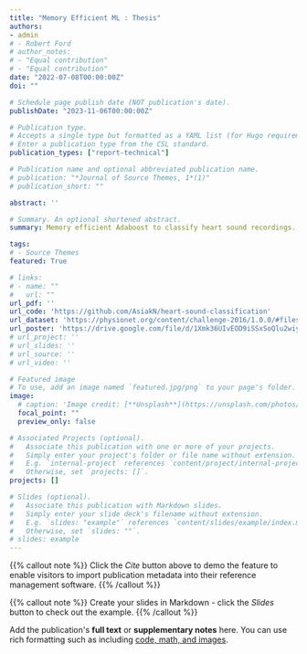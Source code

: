 ```yaml
---
title: "Memory Efficient ML : Thesis"
authors:
- admin
# - Robert Ford
# author_notes:
# - "Equal contribution"
# - "Equal contribution"
date: "2022-07-08T00:00:00Z"
doi: ""

# Schedule page publish date (NOT publication's date).
publishDate: "2023-11-06T00:00:00Z"

# Publication type.
# Accepts a single type but formatted as a YAML list (for Hugo requirements).
# Enter a publication type from the CSL standard.
publication_types: ["report-technical"]

# Publication name and optional abbreviated publication name.
# publication: "*Journal of Source Themes, 1*(1)"
# publication_short: ""

abstract: ''

# Summary. An optional shortened abstract.
summary: Memory efficient Adaboost to classify heart sound recordings.

tags:
# - Source Themes
featured: True

# links:
# - name: ""
#   url: ""
url_pdf: ''
url_code: 'https://github.com/AsiakN/heart-sound-classification'
url_dataset: 'https://physionet.org/content/challenge-2016/1.0.0/#files'
url_poster: 'https://drive.google.com/file/d/1Xmk36UIvEOD9iSSxSoQlu2wiyiMTUs1x/view?usp=sharing'
# url_project: ''
# url_slides: ''
# url_source: ''
# url_video: ''

# Featured image
# To use, add an image named `featured.jpg/png` to your page's folder. 
image:
  # caption: 'Image credit: [**Unsplash**](https://unsplash.com/photos/jdD8gXaTZsc)'
  focal_point: ""
  preview_only: false

# Associated Projects (optional).
#   Associate this publication with one or more of your projects.
#   Simply enter your project's folder or file name without extension.
#   E.g. `internal-project` references `content/project/internal-project/index.md`.
#   Otherwise, set `projects: []`.
projects: []

# Slides (optional).
#   Associate this publication with Markdown slides.
#   Simply enter your slide deck's filename without extension.
#   E.g. `slides: "example"` references `content/slides/example/index.md`.
#   Otherwise, set `slides: ""`.
# slides: example
---
```


{{% callout note %}}
Click the *Cite* button above to demo the feature to enable visitors to import publication metadata into their reference management software.
{{% /callout %}}

{{% callout note %}}
Create your slides in Markdown - click the *Slides* button to check out the example.
{{% /callout %}}

Add the publication's **full text** or **supplementary notes** here. You can use rich formatting such as including [code, math, and images](https://wowchemy.com/docs/content/writing-markdown-latex/).
